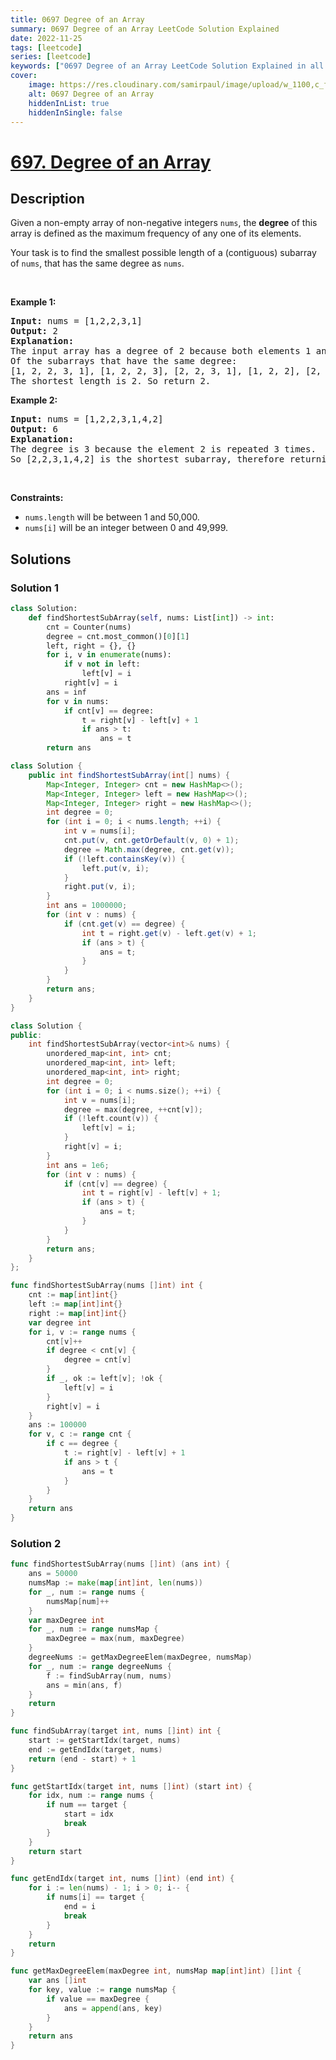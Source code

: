```yaml
---
title: 0697 Degree of an Array
summary: 0697 Degree of an Array LeetCode Solution Explained
date: 2022-11-25
tags: [leetcode]
series: [leetcode]
keywords: ["0697 Degree of an Array LeetCode Solution Explained in all languages", "0697 Degree of an Array", "LeetCode", "leetcode solution in Python3 C++ Java Go PHP Ruby Swift TypeScript Rust C# JavaScript C", "GeeksforGeeks", "InterviewBit", "Coding Ninjas", "HackerRank", "HackerEarth", "CodeChef", "TopCoder", "AlgoExpert", "freeCodeCamp", "Codeforces", "GitHub", "AtCoder", "Samir Paul"]
cover:
    image: https://res.cloudinary.com/samirpaul/image/upload/w_1100,c_fit,co_rgb:FFFFFF,l_text:Arial_75_bold:0697 Degree of an Array - Solution Explained/problem-solving.webp
    alt: 0697 Degree of an Array
    hiddenInList: true
    hiddenInSingle: false
---
```



# [697. Degree of an Array](https://leetcode.com/problems/degree-of-an-array)


## Description

<p>Given a non-empty array of non-negative integers <code>nums</code>, the <b>degree</b> of this array is defined as the maximum frequency of any one of its elements.</p>

<p>Your task is to find the smallest possible length of a (contiguous) subarray of <code>nums</code>, that has the same degree as <code>nums</code>.</p>

<p>&nbsp;</p>
<p><strong class="example">Example 1:</strong></p>

<pre>
<strong>Input:</strong> nums = [1,2,2,3,1]
<strong>Output:</strong> 2
<strong>Explanation:</strong> 
The input array has a degree of 2 because both elements 1 and 2 appear twice.
Of the subarrays that have the same degree:
[1, 2, 2, 3, 1], [1, 2, 2, 3], [2, 2, 3, 1], [1, 2, 2], [2, 2, 3], [2, 2]
The shortest length is 2. So return 2.
</pre>

<p><strong class="example">Example 2:</strong></p>

<pre>
<strong>Input:</strong> nums = [1,2,2,3,1,4,2]
<strong>Output:</strong> 6
<strong>Explanation:</strong> 
The degree is 3 because the element 2 is repeated 3 times.
So [2,2,3,1,4,2] is the shortest subarray, therefore returning 6.
</pre>

<p>&nbsp;</p>
<p><strong>Constraints:</strong></p>

<ul>
	<li><code>nums.length</code> will be between 1 and 50,000.</li>
	<li><code>nums[i]</code> will be an integer between 0 and 49,999.</li>
</ul>

## Solutions

### Solution 1

<!-- tabs:start -->

```python
class Solution:
    def findShortestSubArray(self, nums: List[int]) -> int:
        cnt = Counter(nums)
        degree = cnt.most_common()[0][1]
        left, right = {}, {}
        for i, v in enumerate(nums):
            if v not in left:
                left[v] = i
            right[v] = i
        ans = inf
        for v in nums:
            if cnt[v] == degree:
                t = right[v] - left[v] + 1
                if ans > t:
                    ans = t
        return ans
```

```java
class Solution {
    public int findShortestSubArray(int[] nums) {
        Map<Integer, Integer> cnt = new HashMap<>();
        Map<Integer, Integer> left = new HashMap<>();
        Map<Integer, Integer> right = new HashMap<>();
        int degree = 0;
        for (int i = 0; i < nums.length; ++i) {
            int v = nums[i];
            cnt.put(v, cnt.getOrDefault(v, 0) + 1);
            degree = Math.max(degree, cnt.get(v));
            if (!left.containsKey(v)) {
                left.put(v, i);
            }
            right.put(v, i);
        }
        int ans = 1000000;
        for (int v : nums) {
            if (cnt.get(v) == degree) {
                int t = right.get(v) - left.get(v) + 1;
                if (ans > t) {
                    ans = t;
                }
            }
        }
        return ans;
    }
}
```

```cpp
class Solution {
public:
    int findShortestSubArray(vector<int>& nums) {
        unordered_map<int, int> cnt;
        unordered_map<int, int> left;
        unordered_map<int, int> right;
        int degree = 0;
        for (int i = 0; i < nums.size(); ++i) {
            int v = nums[i];
            degree = max(degree, ++cnt[v]);
            if (!left.count(v)) {
                left[v] = i;
            }
            right[v] = i;
        }
        int ans = 1e6;
        for (int v : nums) {
            if (cnt[v] == degree) {
                int t = right[v] - left[v] + 1;
                if (ans > t) {
                    ans = t;
                }
            }
        }
        return ans;
    }
};
```

```go
func findShortestSubArray(nums []int) int {
	cnt := map[int]int{}
	left := map[int]int{}
	right := map[int]int{}
	var degree int
	for i, v := range nums {
		cnt[v]++
		if degree < cnt[v] {
			degree = cnt[v]
		}
		if _, ok := left[v]; !ok {
			left[v] = i
		}
		right[v] = i
	}
	ans := 100000
	for v, c := range cnt {
		if c == degree {
			t := right[v] - left[v] + 1
			if ans > t {
				ans = t
			}
		}
	}
	return ans
}
```

<!-- tabs:end -->

### Solution 2

<!-- tabs:start -->

```go
func findShortestSubArray(nums []int) (ans int) {
	ans = 50000
	numsMap := make(map[int]int, len(nums))
	for _, num := range nums {
		numsMap[num]++
	}
	var maxDegree int
	for _, num := range numsMap {
		maxDegree = max(num, maxDegree)
	}
	degreeNums := getMaxDegreeElem(maxDegree, numsMap)
	for _, num := range degreeNums {
		f := findSubArray(num, nums)
		ans = min(ans, f)
	}
	return
}

func findSubArray(target int, nums []int) int {
	start := getStartIdx(target, nums)
	end := getEndIdx(target, nums)
	return (end - start) + 1
}

func getStartIdx(target int, nums []int) (start int) {
	for idx, num := range nums {
		if num == target {
			start = idx
			break
		}
	}
	return start
}

func getEndIdx(target int, nums []int) (end int) {
	for i := len(nums) - 1; i > 0; i-- {
		if nums[i] == target {
			end = i
			break
		}
	}
	return
}

func getMaxDegreeElem(maxDegree int, numsMap map[int]int) []int {
	var ans []int
	for key, value := range numsMap {
		if value == maxDegree {
			ans = append(ans, key)
		}
	}
	return ans
}
```

<!-- tabs:end -->

<!-- end -->
